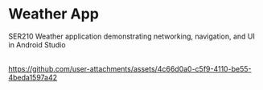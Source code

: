 # Weather App

SER210 Weather application demonstrating networking, navigation, and UI in Android Studio
<br><br>

https://github.com/user-attachments/assets/4c66d0a0-c5f9-4110-be55-4beda1597a42


